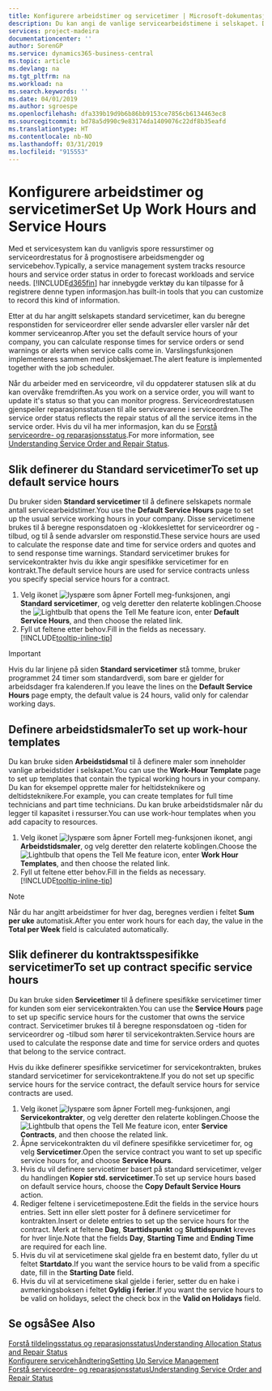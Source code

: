 ```yaml
---
title: Konfigurere arbeidstimer og servicetimer | Microsoft-dokumentasjon
description: Du kan angi de vanlige servicearbeidstimene i selskapet. Disse servicetimene brukes til å beregne responsdatoen og -klokkeslettet for serviceordrer og -tilbud, og til å sende advarsler om responstid.
services: project-madeira
documentationcenter: ''
author: SorenGP
ms.service: dynamics365-business-central
ms.topic: article
ms.devlang: na
ms.tgt_pltfrm: na
ms.workload: na
ms.search.keywords: ''
ms.date: 04/01/2019
ms.author: sgroespe
ms.openlocfilehash: dfa339b19d9b6b86bb9153ce7856cb6134463ec8
ms.sourcegitcommit: bd78a5d990c9e83174da1409076c22df8b35eafd
ms.translationtype: HT
ms.contentlocale: nb-NO
ms.lasthandoff: 03/31/2019
ms.locfileid: "915553"
---
```

# <a name="set-up-work-hours-and-service-hours"></a><span data-ttu-id="0d79d-104">Konfigurere arbeidstimer og servicetimer</span><span class="sxs-lookup"><span data-stu-id="0d79d-104">Set Up Work Hours and Service Hours</span></span>
<span data-ttu-id="0d79d-105">Med et servicesystem kan du vanligvis spore ressurstimer og serviceordrestatus for å prognostisere arbeidsmengder og servicebehov.</span><span class="sxs-lookup"><span data-stu-id="0d79d-105">Typically, a service management system tracks resource hours and service order status in order to forecast workloads and service needs.</span></span> [!INCLUDE[d365fin](includes/d365fin_md.md)] <span data-ttu-id="0d79d-106">har innebygde verktøy du kan tilpasse for å registrere denne typen informasjon.</span><span class="sxs-lookup"><span data-stu-id="0d79d-106">has built-in tools that you can customize to record this kind of information.</span></span>  
  
<span data-ttu-id="0d79d-107">Etter at du har angitt selskapets standard servicetimer, kan du beregne responstiden for serviceordrer eller sende advarsler eller varsler når det kommer serviceanrop.</span><span class="sxs-lookup"><span data-stu-id="0d79d-107">After you set the default service hours of your company, you can calculate response times for service orders or send warnings or alerts when service calls come in.</span></span> <span data-ttu-id="0d79d-108">Varslingsfunksjonen implementeres sammen med jobbskjemaet.</span><span class="sxs-lookup"><span data-stu-id="0d79d-108">The alert feature is implemented together with the job scheduler.</span></span>   
  
<span data-ttu-id="0d79d-109">Når du arbeider med en serviceordre, vil du oppdaterer statusen slik at du kan overvåke fremdriften.</span><span class="sxs-lookup"><span data-stu-id="0d79d-109">As you work on a service order, you will want to update it's status so that you can monitor progress.</span></span> <span data-ttu-id="0d79d-110">Serviceordrestatusen gjenspeiler reparasjonsstatusen til alle servicevarene i serviceordren.</span><span class="sxs-lookup"><span data-stu-id="0d79d-110">The service order status reflects the repair status of all the service items in the service order.</span></span> <span data-ttu-id="0d79d-111">Hvis du vil ha mer informasjon, kan du se [Forstå serviceordre- og reparasjonsstatus](service-order-repair-status.md).</span><span class="sxs-lookup"><span data-stu-id="0d79d-111">For more information, see [Understanding Service Order and Repair Status](service-order-repair-status.md).</span></span> 

## <a name="to-set-up-default-service-hours"></a><span data-ttu-id="0d79d-112">Slik definerer du Standard servicetimer</span><span class="sxs-lookup"><span data-stu-id="0d79d-112">To set up default service hours</span></span>  
<span data-ttu-id="0d79d-113">Du bruker siden **Standard servicetimer** til å definere selskapets normale antall servicearbeidstimer.</span><span class="sxs-lookup"><span data-stu-id="0d79d-113">You use the **Default Service Hours** page to set up the usual service working hours in your company.</span></span> <span data-ttu-id="0d79d-114">Disse servicetimene brukes til å beregne responsdatoen og -klokkeslettet for serviceordrer og -tilbud, og til å sende advarsler om responstid.</span><span class="sxs-lookup"><span data-stu-id="0d79d-114">These service hours are used to calculate the response date and time for service orders and quotes and to send response time warnings.</span></span> <span data-ttu-id="0d79d-115">Standard servicetimer brukes for servicekontrakter hvis du ikke angir spesifikke servicetimer for en kontrakt.</span><span class="sxs-lookup"><span data-stu-id="0d79d-115">The default service hours are used for service contracts unless you specify special service hours for a contract.</span></span>  
  
1. <span data-ttu-id="0d79d-116">Velg ikonet ![lyspære som åpner Fortell meg-funksjonen](media/ui-search/search_small.png "Fortell hva du vil gjøre"), angi **Standard servicetimer**, og velg deretter den relaterte koblingen.</span><span class="sxs-lookup"><span data-stu-id="0d79d-116">Choose the ![Lightbulb that opens the Tell Me feature](media/ui-search/search_small.png "Tell me what you want to do") icon, enter **Default Service Hours**, and then choose the related link.</span></span>  
2. <span data-ttu-id="0d79d-117">Fyll ut feltene etter behov.</span><span class="sxs-lookup"><span data-stu-id="0d79d-117">Fill in the fields as necessary.</span></span> [!INCLUDE[tooltip-inline-tip](includes/tooltip-inline-tip_md.md)]  
  
> [!IMPORTANT]  
>  <span data-ttu-id="0d79d-118">Hvis du lar linjene på siden **Standard servicetimer** stå tomme, bruker programmet 24 timer som standardverdi, som bare er gjelder for arbeidsdager fra kalenderen.</span><span class="sxs-lookup"><span data-stu-id="0d79d-118">If you leave the lines on the **Default Service Hours** page empty, the default value is 24 hours, valid only for calendar working days.</span></span>  
  
## <a name="to-set-up-work-hour-templates"></a><span data-ttu-id="0d79d-119">Definere arbeidstidsmaler</span><span class="sxs-lookup"><span data-stu-id="0d79d-119">To set up work-hour templates</span></span>
<span data-ttu-id="0d79d-120">Du kan bruke siden **Arbeidstidsmal** til å definere maler som inneholder vanlige arbeidstider i selskapet.</span><span class="sxs-lookup"><span data-stu-id="0d79d-120">You can use the **Work-Hour Template** page to set up templates that contain the typical working hours in your company.</span></span> <span data-ttu-id="0d79d-121">Du kan for eksempel opprette maler for heltidsteknikere og deltidsteknikere.</span><span class="sxs-lookup"><span data-stu-id="0d79d-121">For example, you can create templates for full time technicians and part time technicians.</span></span> <span data-ttu-id="0d79d-122">Du kan bruke arbeidstidsmaler når du legger til kapasitet i ressurser.</span><span class="sxs-lookup"><span data-stu-id="0d79d-122">You can use work-hour templates when you add capacity to resources.</span></span>  
  
1. <span data-ttu-id="0d79d-123">Velg ikonet ![lyspære som åpner Fortell meg-funksjonen](media/ui-search/search_small.png "Fortell hva du vil gjøre") ikonet, angi **Arbeidstidsmaler**, og velg deretter den relaterte koblingen.</span><span class="sxs-lookup"><span data-stu-id="0d79d-123">Choose the ![Lightbulb that opens the Tell Me feature](media/ui-search/search_small.png "Tell me what you want to do") icon, enter **Work Hour Templates**, and then choose the related link.</span></span>  
2. <span data-ttu-id="0d79d-124">Fyll ut feltene etter behov.</span><span class="sxs-lookup"><span data-stu-id="0d79d-124">Fill in the fields as necessary.</span></span> [!INCLUDE[tooltip-inline-tip](includes/tooltip-inline-tip_md.md)]  
  
> [!Note]
> <span data-ttu-id="0d79d-125">Når du har angitt arbeidstimer for hver dag, beregnes verdien i feltet **Sum per uke** automatisk.</span><span class="sxs-lookup"><span data-stu-id="0d79d-125">After you enter work hours for each day, the value in the **Total per Week** field is calculated automatically.</span></span>  

## <a name="to-set-up-contract-specific-service-hours"></a><span data-ttu-id="0d79d-126">Slik definerer du kontraktsspesifikke servicetimer</span><span class="sxs-lookup"><span data-stu-id="0d79d-126">To set up contract specific service hours</span></span>  
<span data-ttu-id="0d79d-127">Du kan bruke siden  **Servicetimer** til å definere spesifikke servicetimer timer for kunden som eier servicekontrakten.</span><span class="sxs-lookup"><span data-stu-id="0d79d-127">You can use the **Service Hours** page to set up specific service hours for the customer that owns the service contract.</span></span> <span data-ttu-id="0d79d-128">Servicetimer brukes til å beregne responsdatoen og -tiden for serviceordrer og -tilbud som hører til servicekontrakten.</span><span class="sxs-lookup"><span data-stu-id="0d79d-128">Service hours are used to calculate the response date and time for service orders and quotes that belong to the service contract.</span></span>  
  
<span data-ttu-id="0d79d-129">Hvis du ikke definerer spesifikke servicetimer for servicekontrakten, brukes standard servicetimer for servicekontraktene.</span><span class="sxs-lookup"><span data-stu-id="0d79d-129">If you do not set up specific service hours for the service contract, the default service hours for service contracts are used.</span></span>  
  
1. <span data-ttu-id="0d79d-130">Velg ikonet ![lyspære som åpner Fortell meg-funksjonen](media/ui-search/search_small.png "Fortell hva du vil gjøre"), angi **Servicekontrakter**, og velg deretter den relaterte koblingen.</span><span class="sxs-lookup"><span data-stu-id="0d79d-130">Choose the ![Lightbulb that opens the Tell Me feature](media/ui-search/search_small.png "Tell me what you want to do") icon, enter **Service Contracts**, and then choose the related link.</span></span>  
2. <span data-ttu-id="0d79d-131">Åpne servicekontrakten du vil definere spesifikke servicetimer for, og velg **Servicetimer**.</span><span class="sxs-lookup"><span data-stu-id="0d79d-131">Open the service contract you want to set up specific service hours for, and choose **Service Hours**.</span></span>  
4. <span data-ttu-id="0d79d-132">Hvis du vil definere servicetimer basert på standard servicetimer, velger du handlingen **Kopier std. servicetimer**.</span><span class="sxs-lookup"><span data-stu-id="0d79d-132">To set up service hours based on default service hours, choose the **Copy Default Service Hours** action.</span></span>  
5. <span data-ttu-id="0d79d-133">Rediger feltene i servicetimepostene.</span><span class="sxs-lookup"><span data-stu-id="0d79d-133">Edit the fields in the service hours entries.</span></span> <span data-ttu-id="0d79d-134">Sett inn eller slett poster for å definere servicetimer for kontrakten.</span><span class="sxs-lookup"><span data-stu-id="0d79d-134">Insert or delete entries to set up the service hours for the contract.</span></span> <span data-ttu-id="0d79d-135">Merk at feltene **Dag**, **Starttidspunkt** og **Sluttidspunkt** kreves for hver linje.</span><span class="sxs-lookup"><span data-stu-id="0d79d-135">Note that the fields **Day**, **Starting Time** and **Ending Time** are required for each line.</span></span>  
6. <span data-ttu-id="0d79d-136">Hvis du vil at servicetimene skal gjelde fra en bestemt dato, fyller du ut feltet **Startdato**.</span><span class="sxs-lookup"><span data-stu-id="0d79d-136">If you want the service hours to be valid from a specific date, fill in the **Starting Date** field.</span></span>  
7. <span data-ttu-id="0d79d-137">Hvis du vil at servicetimene skal gjelde i ferier, setter du en hake i avmerkingsboksen i feltet **Gyldig i ferier**.</span><span class="sxs-lookup"><span data-stu-id="0d79d-137">If you want the service hours to be valid on holidays, select the check box in the **Valid on Holidays** field.</span></span>  

## <a name="see-also"></a><span data-ttu-id="0d79d-138">Se også</span><span class="sxs-lookup"><span data-stu-id="0d79d-138">See Also</span></span>  
[<span data-ttu-id="0d79d-139">Forstå tildelingsstatus og reparasjonsstatus</span><span class="sxs-lookup"><span data-stu-id="0d79d-139">Understanding Allocation Status and Repair Status</span></span>](service-allocation-status-and-repair-status.md)  
[<span data-ttu-id="0d79d-140">Konfigurere servicehåndtering</span><span class="sxs-lookup"><span data-stu-id="0d79d-140">Setting Up Service Management</span></span>](service-setup-service.md)  
[<span data-ttu-id="0d79d-141">Forstå serviceordre- og reparasjonsstatus</span><span class="sxs-lookup"><span data-stu-id="0d79d-141">Understanding Service Order and Repair Status</span></span>](service-order-repair-status.md)  
